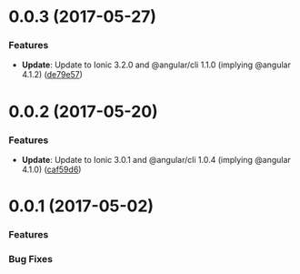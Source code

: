 <a name="0.0.3"></a>
# 0.0.3 (2017-05-27)

### Features

* **Update**: Update to Ionic 3.2.0 and @angular/cli 1.1.0 (implying @angular 4.1.2) ([de79e57](https://github.com/mtsukuda/ionicseed/commit/de79e57))

<a name="0.0.2"></a>
# 0.0.2 (2017-05-20)

### Features

* **Update**: Update to Ionic 3.0.1 and @angular/cli 1.0.4 (implying @angular 4.1.0) ([caf59d6](https://github.com/mtsukuda/ionicseed/commit/caf59d6))

<a name="0.0.1"></a>
# 0.0.1 (2017-05-02)

### Features

### Bug Fixes
